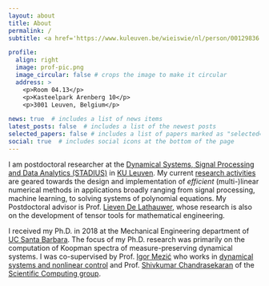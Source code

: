 ```yaml
---
layout: about
title: About
permalink: /
subtitle: <a href='https://www.kuleuven.be/wieiswie/nl/person/00129836'>Postdoctoral researcher, STADIUS, KU Leuven</a>.

profile:
  align: right
  image: prof-pic.png
  image_circular: false # crops the image to make it circular
  address: >
    <p>Room 04.13</p>
    <p>Kasteelpark Arenberg 10</p>
    <p>3001 Leuven, Belgium</p>

news: true  # includes a list of news items
latest_posts: false  # includes a list of the newest posts
selected_papers: false # includes a list of papers marked as "selected={true}"
social: true  # includes social icons at the bottom of the page
---
```


I am postdoctoral researcher at the  [Dynamical Systems, Signal Processing and Data Analytics (STADIUS)](...)  in [KU Leuven](...). My current [research activities](/publications) are geared towards the design and implementation of *efficient* (multi-)linear numerical methods in applications broadly ranging from signal processing, machine learning, to solving systems of polynomial equations. My Postdoctoral advisor is Prof. [Lieven De Lathauwer](...), whose research is also on the development of tensor tools for mathematical engineering. 

I received my Ph.D. in 2018 at the Mechanical Engineering department of [UC Santa Barbara](https://me.ucsb.edu/). The focus of my Ph.D. research was primarily on the computation of Koopman spectra of measure-preserving dynamical systems. I was co-supervised by Prof. [Igor Mezić](https://me.ucsb.edu/people/igor-mezic) who works in [dynamical systems and nonlinear control](https://mgroup.me.ucsb.edu/) and Prof. [Shivkumar Chandrasekaran](https://engineering.ucsb.edu/people/shiv-chandrasekaran) of the [Scientific Computing group](http://scg.ece.ucsb.edu/index.html). 



